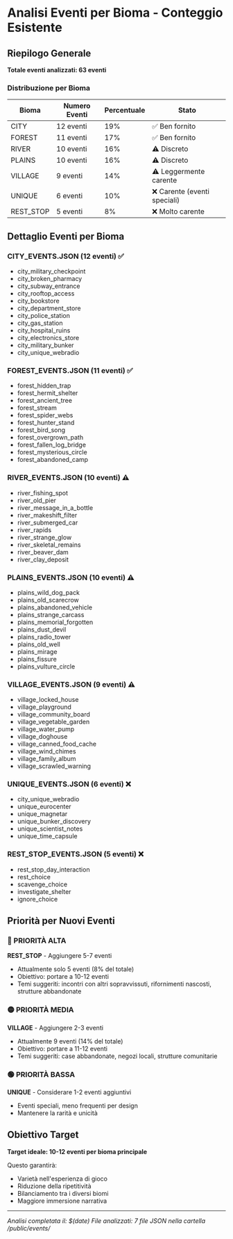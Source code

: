 # Analisi Eventi per Bioma - Conteggio Esistente

## Riepilogo Generale

**Totale eventi analizzati: 63 eventi**

### Distribuzione per Bioma

| Bioma | Numero Eventi | Percentuale | Stato |
|-------|---------------|-------------|-------|
| CITY | 12 eventi | 19% | ✅ Ben fornito |
| FOREST | 11 eventi | 17% | ✅ Ben fornito |
| RIVER | 10 eventi | 16% | ⚠️ Discreto |
| PLAINS | 10 eventi | 16% | ⚠️ Discreto |
| VILLAGE | 9 eventi | 14% | ⚠️ Leggermente carente |
| UNIQUE | 6 eventi | 10% | ❌ Carente (eventi speciali) |
| REST_STOP | 5 eventi | 8% | ❌ Molto carente |

## Dettaglio Eventi per Bioma

### CITY_EVENTS.JSON (12 eventi) ✅
- city_military_checkpoint
- city_broken_pharmacy
- city_subway_entrance
- city_rooftop_access
- city_bookstore
- city_department_store
- city_police_station
- city_gas_station
- city_hospital_ruins
- city_electronics_store
- city_military_bunker
- city_unique_webradio

### FOREST_EVENTS.JSON (11 eventi) ✅
- forest_hidden_trap
- forest_hermit_shelter
- forest_ancient_tree
- forest_stream
- forest_spider_webs
- forest_hunter_stand
- forest_bird_song
- forest_overgrown_path
- forest_fallen_log_bridge
- forest_mysterious_circle
- forest_abandoned_camp

### RIVER_EVENTS.JSON (10 eventi) ⚠️
- river_fishing_spot
- river_old_pier
- river_message_in_a_bottle
- river_makeshift_filter
- river_submerged_car
- river_rapids
- river_strange_glow
- river_skeletal_remains
- river_beaver_dam
- river_clay_deposit

### PLAINS_EVENTS.JSON (10 eventi) ⚠️
- plains_wild_dog_pack
- plains_old_scarecrow
- plains_abandoned_vehicle
- plains_strange_carcass
- plains_memorial_forgotten
- plains_dust_devil
- plains_radio_tower
- plains_old_well
- plains_mirage
- plains_fissure
- plains_vulture_circle

### VILLAGE_EVENTS.JSON (9 eventi) ⚠️
- village_locked_house
- village_playground
- village_community_board
- village_vegetable_garden
- village_water_pump
- village_doghouse
- village_canned_food_cache
- village_wind_chimes
- village_family_album
- village_scrawled_warning

### UNIQUE_EVENTS.JSON (6 eventi) ❌
- city_unique_webradio
- unique_eurocenter
- unique_magnetar
- unique_bunker_discovery
- unique_scientist_notes
- unique_time_capsule

### REST_STOP_EVENTS.JSON (5 eventi) ❌
- rest_stop_day_interaction
- rest_choice
- scavenge_choice
- investigate_shelter
- ignore_choice

## Priorità per Nuovi Eventi

### 🔴 PRIORITÀ ALTA
**REST_STOP** - Aggiungere 5-7 eventi
- Attualmente solo 5 eventi (8% del totale)
- Obiettivo: portare a 10-12 eventi
- Temi suggeriti: incontri con altri sopravvissuti, rifornimenti nascosti, strutture abbandonate

### 🟡 PRIORITÀ MEDIA
**VILLAGE** - Aggiungere 2-3 eventi
- Attualmente 9 eventi (14% del totale)
- Obiettivo: portare a 11-12 eventi
- Temi suggeriti: case abbandonate, negozi locali, strutture comunitarie

### 🟢 PRIORITÀ BASSA
**UNIQUE** - Considerare 1-2 eventi aggiuntivi
- Eventi speciali, meno frequenti per design
- Mantenere la rarità e unicità

## Obiettivo Target

**Target ideale: 10-12 eventi per bioma principale**

Questo garantirà:
- Varietà nell'esperienza di gioco
- Riduzione della ripetitività
- Bilanciamento tra i diversi biomi
- Maggiore immersione narrativa

---

*Analisi completata il: $(date)*
*File analizzati: 7 file JSON nella cartella /public/events/*